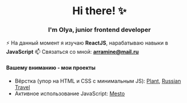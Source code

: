 <h1 align="center">Hi there! ✨</h1>

<h3 align="center">I'm Olya, junior frontend developer</h3>

⚡ На данный момент я изучаю **ReactJS**, нарабатываю навыки в **JavaScript**
📫 Связаться со мной: **arramine@mail.ru**

#### Вашему вниманию - мои проекты
- Вёрстка (упор на HTML и CSS с минимальным JS): [Plant](https://github.com/caseyaru/plant), [Russian Travel](https://github.com/caseyaru/russian-travel)
- Активное использование JavaScript: [Mesto](https://github.com/caseyaru/mesto)

<!--
**caseyaru/caseyaru** is a ✨ _special_ ✨ repository because its `README.md` (this file) appears on your GitHub profile.

Here are some ideas to get you started:

- 🔭 I’m currently working on ...
- 🌱 I’m currently learning ...
- 👯 I’m looking to collaborate on ...
- 🤔 I’m looking for help with ...
- 💬 Ask me about ...
- 📫 How to reach me: ...
- 😄 Pronouns: ...
- ⚡ Fun fact: ...
-->
